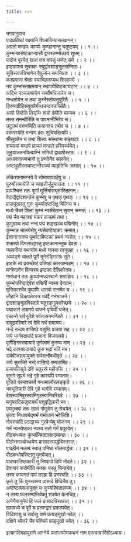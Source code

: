 ```yaml
---
title: ०४१

---
```

भगवानुवाच  
पादप्रतिष्ठां वक्ष्यामि शिलाविन्यासलक्षणम्।  
अग्रतो मण्डपः कार्य्यः कुण्डानान्तु चतुष्टयम् ।। १ ।।  
कुम्भन्यासेष्टकान्यासौ द्वारस्तम्भोच्छयं शुभम्।  
पादोनं पूरयेत् खातं तत्र वास्तुं यजेत् समे ।। २ ।।  
इष्टकाश्च सुवक्कः स्युर्द्वादशाङ्गुलसम्मिताः।  
सुविस्तारत्रिभागेन वैपुल्येन समन्विताः ।। ३ ।।  
करप्रमाणा श्रेष्ठा स्याच्छिलाप्यथ शिलामये ।  
नव कुम्भांस्ताम्रमयान् स्थापयेदिष्टकाघटान् ।। ४ ।।  
अद्भिः पञ्चकषायेण सर्व्वौषधिजलेन च।  
गन्धतोयेन च तथा कुम्भैस्तोयसुपूरितैः ।। ५ ।।  
हिरण्यव्रीहिसंयुक्तैर्गन्धचन्दनचर्च्चितैः।  
आपो हिष्ठेति तिसृभिः शन्नो देवीति चाप्यथ ।। ६ ।।  
तरत समन्दीरिति च पावमानीभिरेव च।  
उदुत्तमं वरुणमिति कयानश्च तथैव च ।। ७ ।।  
वरुणस्येति मन्त्रेण हंसः शुचिषदित्यपि।  
श्रीसूक्तेन च तथा शिलाः संस्थाप्य सङ्घटाः ।। ८ ।।  
शय्यायां मण्डपे प्राच्यां मण्डले हरिमर्च्चयेत्।  
जुहुयाज्जनयित्वाग्निं समिधो द्वादशीस्ततः ।। ९ ।।  
आधारावाज्यभागौ तु प्रणवेनैव कारयेत्।  
अष्टाहुतीस्तथाष्टान्तैराज्यं व्याहृतिभिः क्रमात् ।। १० ।।  
  
लोकेशानामग्नये वै सोमायावग्रहेषु च ।  
पुरुषोत्तमायेति च व्याहृतीर्जुहुयात्ततः ।। ११ ।।  
प्रायश्चित्तं ततः पूर्णां मूर्त्तिमांसघृतांस्तिलान्।  
वेदाद्यैर्द्वादशान्तेन कुम्भेषु च पृथक् पृथक् ।। १२ ।।  
प्राङमुखस्तु गुरुः कुर्य्यादष्टदिक्षु विलिप्य च।  
मध्ये चैकां शिलां कुम्भं न्यसेदेतान् सुरान् क्रमात् ।। १३ ।।  
पद्मं चैव महापद्मं मकरं कच्छपं तथा।  
कुमुदञ्च तथा नन्दं पद्मं शङ्खञ्च पद्मिनीम् ।। १४ ।।  
कुम्भान्न चालयेत्तेषु न्यसेदष्टेष्टकाः क्रमात्।  
ईशानान्ताश्च पूर्व्वादाविष्टकां प्रथमं न्यसेत् ।। १५ ।।  
शक्तयो विमलाद्यास्तु इष्टकानान्तुक देवताः।  
न्यसनीया यथायोगं मध्ये न्यस्या त्वनुग्रहा ।। १६ ।।  
अव्यङ्गे चाक्षते पूर्णे मुनेरङ्गिरसः सुते।  
इष्टके त्वं प्रयच्छेष्टं प्रतिष्ठां कारयाम्यहम् ।। १७ ।।  
मन्त्रेणानेन विन्यस्य इष्टका देशिकोत्तमः।  
गर्भाधानं ततः कुर्य्यान्मध्यस्थाने समाहितः ।। १८ ।।  
कुम्भोपरिष्टाद्देवेशं पद्मिनीं न्यस्य देवताम्।  
मृत्तिकाश्चैव पुष्पाणि धातवो रत्नमेव च ।। १९ ।।  
लौहानि दिक्‌पतेरस्त्रं यदेद्दैं गर्भभाजने।  
द्वादशाङ्गुलविस्तारे चतुरङ्गुलकोच्छये ।। २० ।।  
पद्माकारे ताम्रमये बाजने पृथिवीं यजेत्।  
एकान्ते सर्वभूतेशे पर्वतासनमण्डिते ।। २१ ।।  
समुद्रपरिवारे त्वं देवि गर्भं समाश्रय।  
नन्दे नन्दय वासिष्ठे वसुभिः प्रजया सह ।। २२ ।।  
जये भार्गवदायादे प्रजानां विजयावहे।  
पूर्णेङ्गिरसदायादे पूर्णकामं कुरुष्व माम् ।। २३ ।।  
भद्रे काश्यपदायादे कुरु भद्रां मतिं मम।  
सर्ववीजसमायुक्ते सर्वरत्नौषधीवृते ।। २४ ।।  
जये सुरुचिरे नन्दे वासिष्ठे रम्यतामिह।  
प्रजापतिसुते देवि चतुरस्रे महीयसि ।। २५ ।।  
सुभगे सुप्रभे भद्रे गृहे काश्यपि रम्यताम्।  
पूजिते परमाश्चर्य्ये गन्धमाल्यैरलङ्कृते ।। २६ ।।  
भवभूतिकरी देवि गृहे भार्गवि रम्यताम्।  
देशस्वामिपुरस्वामिगृहस्वामिपरिग्रहे ।। २७ ।।  
मनुष्यादिकतुष्ट्यर्थं पशुवृद्धिकरी भव।  
एवमुत्क्वा ततः खातं गोमूत्रेण तु सेचयेत् ।। २८ ।।  
कृत्वा निधापयेद्‌गर्भं गर्भाधानं भवेन्निशि।  
गोवस्त्रादि प्रदद्याच्च गुरवेन्येषु भोजनम् ।। २९ ।।  
गर्भं न्यस्येष्ठका न्यस्य ततो गर्भं प्रपूरयेत्।  
पीठबन्धमतः कुर्य्यान्मितप्रासादमानत।। ३० ।।  
पीठोत्तमञ्चोच्धयेण प्रासादस्यार्द्धविस्तरात्।  
पादहीनं मध्यमं स्यात् पनिष्ठं चोत्तमार्द्धतः ।। ३१ ।।  
पीठबन्धोपरिष्टातु पुनर्यजत्।  
पादप्परतिष्ठकारी तु निष्पापो दिवि मोदते।। ३२ ।।  
देवागारं करोमीति मनसा यस्तु चिन्तयेत्।  
तस्य कायगतं पापं तदह्रा हि प्रणश्यति ।। ३३ ।।  
कृते तु किं पुनस्तस्य प्रासादे विधिनैव तु।  
अष्टेष्टकसमायुक्तं यः कुर्य्याहेवतालयम् ।। ३४ ।।  
न तस्य फलसम्पत्तिर्वक्तुं शक्येत केनचित्।  
अनेनैवानुमेयं हि फलं प्रासादविस्तरात् ।। ३५ ।।  
ग्राममध्ये च पूर्वे च प्रत्यग्द्वारं प्रकल्पयेत्।  
विदिशासु च सर्वासु ग्रामे प्रत्यङ्मुखो भवेत् ।।  
दक्षिणे चोत्तरे चैव पश्चिमे प्राङ्मुखो भवेत् ।। ३६ ।।  
  
इत्यागदिमहापुराणे आग्नेये पातालयोगकथनं नाम एकचत्वारिंशोऽध्यायः।